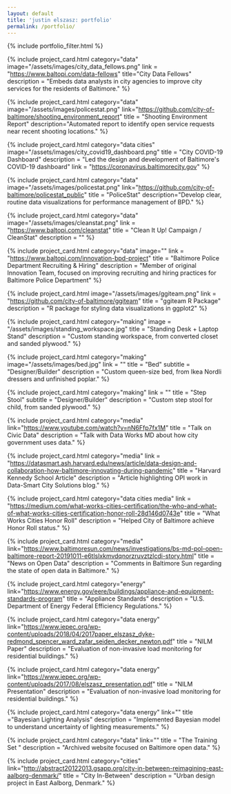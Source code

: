 ```yaml
---
layout: default
title: 'justin elszasz: portfolio'
permalink: /portfolio/
---
```


{% include portfolio_filter.html %}

{% include project_card.html category="data" image="/assets/images/city_data_fellows.png" link = "https://www.baltopi.com/data-fellows" title="City Data Fellows" description = "Embeds data analysts in city agencies to improve city services for the residents of Baltimore." %}

{% include project_card.html category="data" image="/assets/images/policestat.png" link="https://github.com/city-of-baltimore/shooting_environment_report" title = "Shooting Environment Report" description="Automated report to identify open service requests near recent shooting locations." %}

{% include project_card.html category="data cities" image="/assets/images/city_covid19_dashboard.png" title = "City COVID-19 Dashboard" description = "Led the design and development of Baltimore's COVID-19 dashboard" link = "https://coronavirus.baltimorecity.gov" %}

{% include project_card.html category="data" image="/assets/images/policestat.png" link="https://github.com/city-of-baltimore/policestat_public" title = "PoliceStat" description="Develop clear, routine data visualizations for performance management of BPD." %}

{% include project_card.html category="data" image="/assets/images/cleanstat.png" link = "https://www.baltopi.com/cleanstat" title = "Clean It Up! Campaign / CleanStat"  description = "" %} 

{% include project_card.html category="data" image="" link = "https://www.baltopi.com/innovation-bpd-project" title = "Baltimore Police Department Recruiting & Hiring" description = "Member of original Innovation Team, focused on improving recruiting and hiring practices for Baltimore Police Department" %} 

{% include project_card.html image="/assets/images/ggiteam.png" link = "https://github.com/city-of-baltimore/ggiteam" title = "ggiteam R Package" description = "R package for styling data visualizations in ggplot2" %}

{% include project_card.html category="making" image = "/assets/images/standing_workspace.jpg" title = "Standing Desk + Laptop Stand" description = "Custom standing workspace, from converted closet and sanded plywood." %} 

{% include project_card.html category="making" image="/assets/images/bed.jpg"  link = "" title = "Bed" subtitle = "Designer/Builder" description = "Custom queen-size bed, from Ikea Nordli dressers and unfinished poplar." %} 

{% include project_card.html category="making" link = "" title = "Step Stool" subtitle = "Designer/Builder" description = "Custom step stool for child, from sanded plywood." %} 

{% include project_card.html category="media" link="https://www.youtube.com/watch?v=nN6Ffp7fx1M" title = "Talk on Civic Data"  description = "Talk with Data Works MD about how city government uses data." %} 

{% include project_card.html category="media" link = "https://datasmart.ash.harvard.edu/news/article/data-design-and-collaboration-how-baltimore-innovating-during-pandemic"
 title = "Harvard Kennedy School Article" description = "Article highlighting OPI work in Data-Smart City Solutions blog." %} 

{% include project_card.html category="data cities media" link = "https://medium.com/what-works-cities-certification/the-who-and-what-of-what-works-cities-certification-honor-roll-28d146d0743e" title = "What Works Cities Honor Roll" description = "Helped City of Baltimore achieve Honor Roll status." %} 

{% include project_card.html category="media" link="https://www.baltimoresun.com/news/investigations/bs-md-pol-open-baltimore-report-20191011-e6tlslxkmvdqnorzruvztzlcdi-story.html" title = "News on Open Data"  description = "Comments in Baltimore Sun regarding the state of open data in Baltimore." %} 

{% include project_card.html category="energy" link="https://www.energy.gov/eere/buildings/appliance-and-equipment-standards-program" title = "Appliance Standards"  description = "U.S. Department of Energy Federal Efficiency Regulations." %} 

{% include project_card.html category="data energy" link="https://www.iepec.org/wp-content/uploads/2018/04/2017paper_elszasz_dyke-redmond_spencer_ward_zafar_seiden_decker_newton.pdf" title = "NILM Paper"  description = "Evaluation of non-invasive load monitoring for residential buildings." %} 

{% include project_card.html category="data energy" link="https://www.iepec.org/wp-content/uploads/2017/08/elszasz_presentation.pdf" title = "NILM Presentation"  description = "Evaluation of non-invasive load monitoring for residential buildings." %} 

{% include project_card.html category="data energy" link="" title ="Bayesian Lighting Analysis"  description = "Implemented Bayesian model to understand uncertainty of lighting measurements." %} 

{% include project_card.html category="data" link="" title = "The Training Set "  description = "Archived website focused on Baltimore open data." %} 

{% include project_card.html category="cities" link="http://abstract20122013.gsapp.org/city-in-between-reimagining-east-aalborg-denmark/" title = "City In-Between"  description = "Urban design project in East Aalborg, Denmark." %}